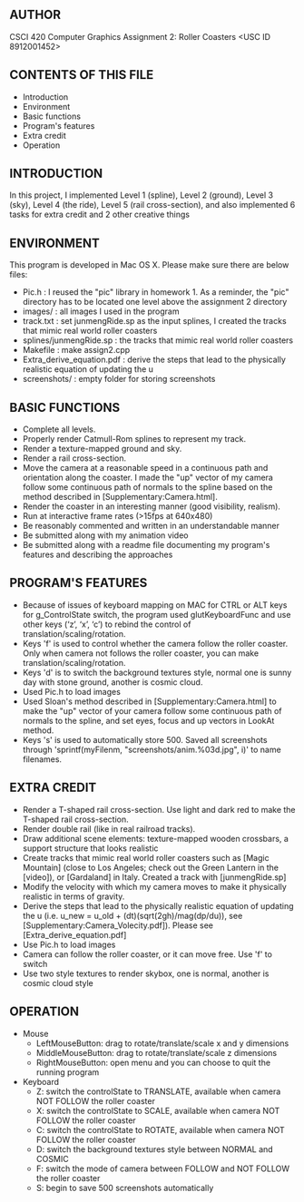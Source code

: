 AUTHOR
------
CSCI 420 Computer Graphics
Assignment 2: Roller Coasters
<Junmeng Xu>
<USC ID 8912001452>


CONTENTS OF THIS FILE
---------------------
 * Introduction
 * Environment
 * Basic functions
 * Program's features
 * Extra credit
 * Operation


INTRODUCTION
------------
In this project, I implemented Level 1 (spline), Level 2 (ground), Level 3 (sky), Level 4 (the ride), Level 5 (rail cross-section), and also implemented 6 tasks for extra credit and 2 other creative things


ENVIRONMENT
-----------
This program is developed in Mac OS X.
Please make sure there are below files:
* Pic.h : I reused the "pic" library in homework 1. As a reminder, the "pic" directory has to be located one level above the assignment 2 directory
* images/ : all images I used in the program
* track.txt : set junmengRide.sp as the input splines, I created the tracks that mimic real world roller coasters
* splines/junmengRide.sp : the tracks that mimic real world roller coasters
* Makefile : make assign2.cpp
* Extra_derive_equation.pdf : derive the steps that lead to the physically realistic equation of updating the u
* screenshots/ : empty folder for storing screenshots


BASIC FUNCTIONS
---------------
* Complete all levels.
* Properly render Catmull-Rom splines to represent my track.
* Render a texture-mapped ground and sky.
* Render a rail cross-section.
* Move the camera at a reasonable speed in a continuous path and orientation along the coaster. I made the "up" vector of my camera follow some continuous path of normals to the spline based on the method described in [Supplementary:Camera.html].
* Render the coaster in an interesting manner (good visibility, realism).
* Run at interactive frame rates (>15fps at 640x480)
* Be reasonably commented and written in an understandable manner
* Be submitted along with my animation video
* Be submitted along with a readme file documenting my program's features and describing the approaches


PROGRAM'S FEATURES
------------------
* Because of issues of keyboard mapping on MAC for CTRL or ALT keys for g_ControlState switch, the program used glutKeyboardFunc and use other keys (‘z’, ‘x’, ‘c’) to rebind the control of translation/scaling/rotation.
* Keys 'f' is used to control whether the camera follow the roller coaster. Only when camera not follows the roller coaster, you can make translation/scaling/rotation.
* Keys 'd' is to switch the background textures style, normal one is sunny day with stone ground, another is cosmic cloud.
* Used Pic.h to load images
* Used Sloan's method described in [Supplementary:Camera.html] to make the "up" vector of your camera follow some continuous path of normals to the spline, and set eyes, focus and up vectors in LookAt method.
* Keys 's' is used to automatically store 500. Saved all screenshots through 'sprintf(myFilenm, "screenshots/anim.%03d.jpg", i)' to name filenames.


EXTRA CREDIT
------------
* Render a T-shaped rail cross-section. 
  Use light and dark red to make the T-shaped rail cross-section.
* Render double rail (like in real railroad tracks).
* Draw additional scene elements: texture-mapped wooden crossbars, a support structure that looks realistic
* Create tracks that mimic real world roller coasters such as [Magic Mountain] (close to Los Angeles; check out the Green Lantern in the [video]), or [Gardaland] in Italy.
  Created a track with [junmengRide.sp]
* Modify the velocity with which my camera moves to make it physically realistic in terms of gravity.
* Derive the steps that lead to the physically realistic equation of updating the u (i.e. u_new = u_old + (dt)(sqrt(2gh)/mag(dp/du)), see [Supplementary:Camera_Volecity.pdf]).
  Please see [Extra_derive_equation.pdf]
* Use Pic.h to load images
* Camera can follow the roller coaster, or it can move free. Use 'f' to switch
* Use two style textures to render skybox, one is normal, another is cosmic cloud style


OPERATION
------------
* Mouse
  * LeftMouseButton: drag to rotate/translate/scale x and y dimensions
  * MiddleMouseButton: drag to rotate/translate/scale z dimensions
  * RightMouseButton: open menu and you can choose to quit the running program
* Keyboard
  * Z: switch the controlState to TRANSLATE, available when camera NOT FOLLOW the roller coaster
  * X: switch the controlState to SCALE, available when camera NOT FOLLOW the roller coaster
  * C: switch the controlState to ROTATE, available when camera NOT FOLLOW the roller coaster
  * D: switch the background textures style between NORMAL and COSMIC
  * F: switch the mode of camera between FOLLOW and NOT FOLLOW the roller coaster
  * S: begin to save 500 screenshots automatically
